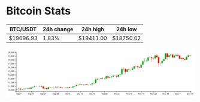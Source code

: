 # Bitcoin Stats

BTC/USDT|24h change|24h high|24h low|
|---|---|---|---|
|$19096.93|1.83%|$19411.00|$18750.02|

<img src="./chart.svg">
